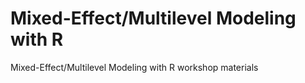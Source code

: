 # Mixed-Effect/Multilevel Modeling with R
Mixed-Effect/Multilevel Modeling with R workshop materials
